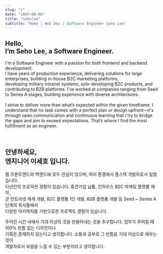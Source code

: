```yaml
---
slug: "/"
date: "1997-08-08"
title: "seholee"
subtitle: "Home | Web Dev / Software Engineer Seho Lee"
---
```


## Hello, <br/> I’m **Seho Lee**, a **Software Engineer**.

I'm a Software Engineer with a passion for both frontend and backend development. <br/>
I have <span class="text-skyblue">years of production experience</span>, delivering solutions for large enterprises, building in-house B2C marketing platforms, <br/>
developing military intranet systems, solo-developing B2C products, and contributing to B2B platforms. I’ve worked at companies ranging from Seed to Series A stages,
building experience with diverse architectures. <br/><br/>
I strive to deliver <span class="text-orange">more than what’s expected</span> within the given timeframe. I understand that no task comes with a perfect plan or design upfront—it's through <span class="text-green">open communication and continuous learning</span> that I try to bridge the gaps and aim to exceed expectations. That’s where I find the most fulfillment as an engineer.

<br/>

## 안녕하세요, <br/> **엔지니어 이세호** 입니다.

웹 프론트엔드와 백엔드에 모두 관심이 있으며, 여러 환경에서 풀스택 개발자로서 일했습니다. <br/>
<span class="text-skyblue">다년간의 프로덕션 경험</span>이 있습니다. 중견기업 납품, 인하우스 B2C 마케팅 플랫폼 제작, <br/>
군 인트라넷 체계 개발, B2C 플랫폼 1인 개발, B2B 플랫폼 개발 등 Seed ~ Series A 단계의 회사들에서 <br/>
다양한 아키텍처를 기반으로한 프로젝트 경험이 있습니다. <br/>

주어진 시간 내에서 <span class="text-orange">기대 이상의 것</span>을 만들어내는 것을 추구합니다. 업무가 주어질 때 100% 빈틈 없는 디자인이나 <br/>
기획은 존재하지 않는다고 생각합니다. <span class="text-green">소통과 공부</span>로 그 빈틈을 기대 이상으로 채우는 것이 <br/>
개발자로서 보람을 느낄 수 있는 부분이라고 생각합니다. <br/>
